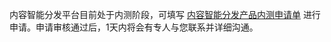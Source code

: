 内容智能分发平台目前处于内测阶段，可填写 [内容智能分发产品内测申请单](https://cloud.tencent.com/apply/p/5n7u82iresd) 进行申请。申请审核通过后，1天内将会有专人与您联系并详细沟通。

